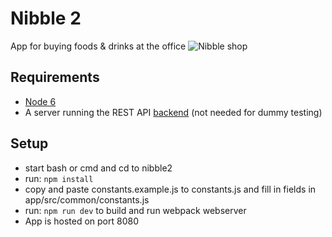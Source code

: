 # Nibble 2
App for buying foods &amp; drinks at the office
![Nibble shop](http://i.imgur.com/1ItEFrd.png "Main shop view")

## Requirements
- [Node 6](https://nodejs.org/en/)
- A server running the REST API [backend](https://github.com/dotKom/onlineweb4/tree/develop/apps/shop) (not needed for dummy testing)

## Setup
- start bash or cmd and cd to nibble2
- run: `npm install`
- copy and paste constants.example.js to constants.js and fill in fields in app/src/common/constants.js
- run: `npm run dev` to build and run webpack webserver
- App is hosted on port 8080